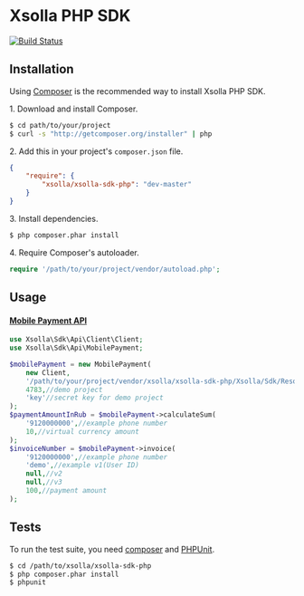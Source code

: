 Xsolla PHP SDK
=====================

[![Build Status](https://secure.travis-ci.org/xsolla/xsolla-sdk-php.png)](http://travis-ci.org/xsolla/xsolla-sdk-php)

## Installation

Using [Composer](http://getcomposer.org) is the recommended way to install Xsolla PHP SDK.

1\. Download and install Composer.

``` bash
$ cd path/to/your/project
$ curl -s "http://getcomposer.org/installer" | php
```

2\. Add this in your project's `composer.json` file.

``` json
{
    "require": {
        "xsolla/xsolla-sdk-php": "dev-master"
    }
}
```

3\. Install dependencies.

``` bash
$ php composer.phar install
```

4\. Require Composer's autoloader.

``` php
require '/path/to/your/project/vendor/autoload.php';
```

## Usage

#### [Mobile Payment API](http://xsolla.com/docs/mobile-payment-api)

``` php
use Xsolla\Sdk\Api\Client\Client;
use Xsolla\Sdk\Api\MobilePayment;

$mobilePayment = new MobilePayment(
    new Client,
    '/path/to/your/project/vendor/xsolla/xsolla-sdk-php/Xsolla/Sdk/Resources/schema/api',
    4783,//demo project
    'key'//secret key for demo project
);
$paymentAmountInRub = $mobilePayment->calculateSum(
    '9120000000',//example phone number
    10,//virtual currency amount
);
$invoiceNumber = $mobilePayment->invoice(
    '9120000000',//example phone number
    'demo',//example v1(User ID)
    null,//v2
    null,//v3
    100,//payment amount
);
```

## Tests

To run the test suite, you need [composer](http://getcomposer.org) and [PHPUnit](https://github.com/sebastianbergmann/phpunit).

``` bash
$ cd /path/to/xsolla/xsolla-sdk-php
$ php composer.phar install
$ phpunit
```